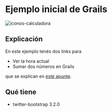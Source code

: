 # Ejemplo inicial de Grails

![iconos-calculadora](https://cloud.githubusercontent.com/assets/4549002/18516725/6b86f4c8-7a70-11e6-86f4-997e82ea0107.png)

## Explicación
En este ejemplo tenés dos links para 

* Ver la hora actual 
* Sumar dos números en Grails

que se explican en [este apunte](https://drive.google.com/open?id=1g9Q7TxWU5hJu6_V8r63eSCek1EC1PCTL-f310XzDANE).

## Qué tiene

* twitter-bootstrap 3.2.0
